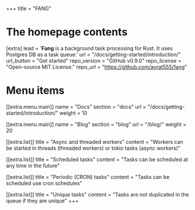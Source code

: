 +++
title = "FANG"


# The homepage contents
[extra]
lead = '<b>Fang</b> is a background task processing for Rust. It uses Postgres DB as a task queue.'
url = "/docs/getting-started/introduction/"
url_button = "Get started"
repo_version = "GitHub v0.9.0"
repo_license = "Open-source MIT License."
repo_url = "https://github.com/ayrat555/fang"

# Menu items
[[extra.menu.main]]
name = "Docs"
section = "docs"
url = "/docs/getting-started/introduction/"
weight = 10

[[extra.menu.main]]
name = "Blog"
section = "blog"
url = "/blog/"
weight = 20


[[extra.list]]
title = "Async and threaded workers"
content = "Workers can be started in threads (threaded workers) or tokio tasks (async workers)"

[[extra.list]]
title = "Scheduled tasks"
content = "Tasks can be scheduled at any time in the future"

[[extra.list]]
title = "Periodic (CRON) tasks"
content = "Tasks can be scheduled use cron schedules"

[[extra.list]]
title = "Unique tasks"
content = "Tasks are not duplicated in the queue if they are unique"
+++
